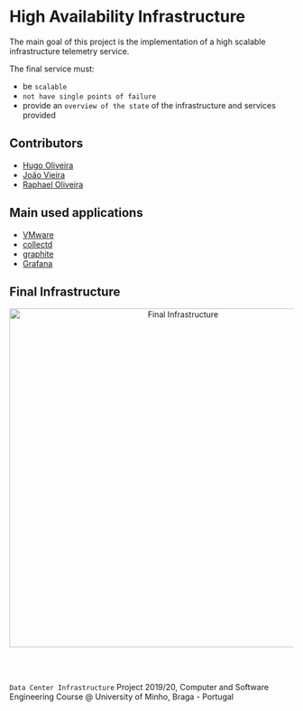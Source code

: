 # High Availability Infrastructure

The main goal of this project is the implementation of a high scalable infrastructure telemetry service.

The final service must:
  * be `scalable`
  * `not have single points of failure`
  * provide an `overview of the state` of the infrastructure and services provided

## Contributors

* [Hugo Oliveira](https://github.com/oliveirahugo68)
* [João Vieira](https://github.com/JoaoVieira97)
* [Raphael Oliveira](https://github.com/raphael28)

## Main used applications

  * [VMware](https://www.vmware.com/)
  * [collectd](https://collectd.org)
  * [graphite](http://graphiteapp.org)
  * [Grafana](https://grafana.com/)


## Final Infrastructure 



<p align="center">
  <img src="https://github.com/oliveirahugo68/high-availability-infrastructure/blob/master/structure.png" alt="Final Infrastructure" width="600" />
</p>


<br >
<br >

`Data Center Infrastructure` Project 2019/20, Computer and Software Engineering Course @ University of Minho, Braga - Portugal
